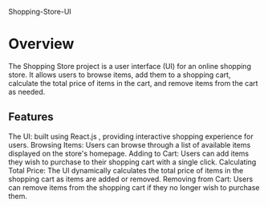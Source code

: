 Shopping-Store-UI

# Overview
The Shopping Store project is a user interface (UI) for an online shopping store. It allows users to browse items, add them to a shopping cart, calculate the total price of items in the cart, 
and remove items from the cart as needed. 

## Features
The UI: built using React.js , providing interactive shopping experience for users.
Browsing Items: Users can browse through a list of available items displayed on the store's homepage.
Adding to Cart: Users can add items they wish to purchase to their shopping cart with a single click.
Calculating Total Price: The UI dynamically calculates the total price of items in the shopping cart as items are added or removed.
Removing from Cart: Users can remove items from the shopping cart if they no longer wish to purchase them.
